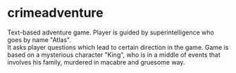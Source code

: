 # crimeadventure

Text-based adventure game. Player is guided by superintelligence who goes by name "Atlas".  
It asks player questions which lead to certain direction in the game. Game
is based on a mysterious character "King", who is in a middle of events that involves his family, 
murdered in macabre and gruesome way.

